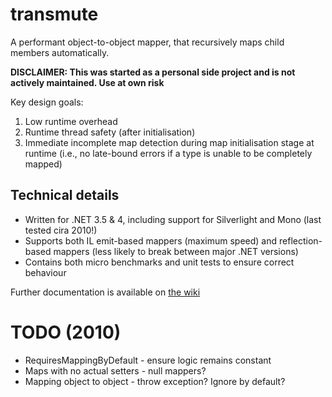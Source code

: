 # transmute

A performant object-to-object mapper, that recursively maps child members automatically.

**DISCLAIMER: This was started as a personal side project and is not actively maintained. Use at own risk**

Key design goals:

1. Low runtime overhead
2. Runtime thread safety (after initialisation)
3. Immediate incomplete map detection during map initialisation stage at runtime (i.e., no late-bound errors if a type is unable to be completely mapped)

## Technical details

* Written for .NET 3.5 & 4, including support for Silverlight and Mono (last tested cira 2010!)
* Supports both IL emit-based mappers (maximum speed) and reflection-based mappers (less likely to break between major .NET versions)
* Contains both micro benchmarks and unit tests to ensure correct behaviour

Further documentation is available on [the wiki](http://transmute.tiddlyspot.com/#readOnly:yes)

# TODO (2010)
* RequiresMappingByDefault - ensure logic remains constant
* Maps with no actual setters - null mappers?
* Mapping object to object - throw exception? Ignore by default?